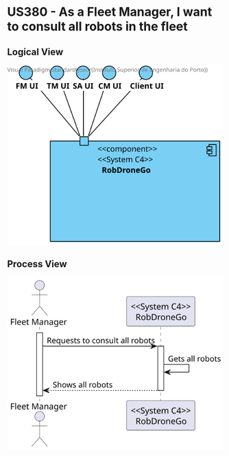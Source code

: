 # US380 - As a Fleet Manager, I want to consult all robots in the fleet

## Logical View
![LogicalView](../LogicalView.svg)

## Process View
![ProcessView](Process_view380.svg)
